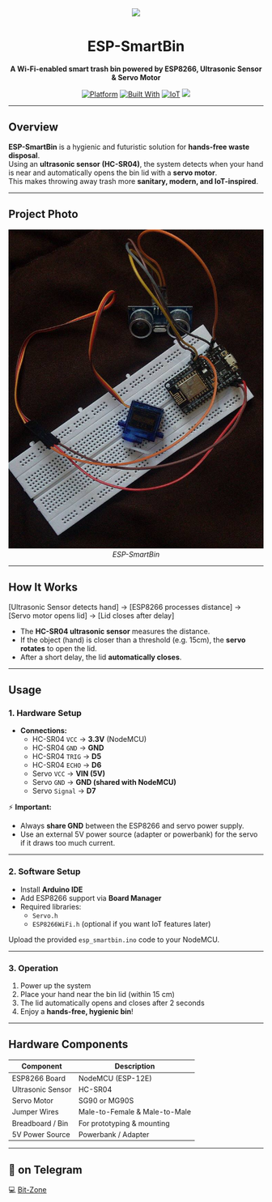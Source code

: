 <div align="center">

<img src="https://img.icons8.com/fluency/96/trash.png" width="80" />

# ESP-SmartBin  
**A Wi-Fi-enabled smart trash bin powered by ESP8266, Ultrasonic Sensor & Servo Motor**

[![Platform](https://img.shields.io/badge/platform-ESP8266-black.svg)](#hardware)
[![Built With](https://img.shields.io/badge/built%20with-C++-red.svg)](https://www.arduino.cc/)
[![IoT](https://img.shields.io/badge/IoT-Project-pink.svg)](#overview)
<img src="https://img.shields.io/github/stars/farnaztr/ESP-SmartBin?style=social" />

</div>

---

## Overview

**ESP-SmartBin** is a hygienic and futuristic solution for **hands-free waste disposal**.  
Using an **ultrasonic sensor (HC-SR04)**, the system detects when your hand is near and automatically opens the bin lid with a **servo motor**.  
This makes throwing away trash more **sanitary, modern, and IoT-inspired**. 

---

## Project Photo  

<p align="center">  
  <img src="photo.jpg" alt="ESP-SmartBin Demo" width="550">  
  <br>  
  <em>ESP-SmartBin</em>  
</p>


---

## How It Works

[Ultrasonic Sensor detects hand] → [ESP8266 processes distance] → [Servo motor opens lid] → [Lid closes after delay]

- The **HC-SR04 ultrasonic sensor** measures the distance.  
- If the object (hand) is closer than a threshold (e.g. 15cm), the **servo rotates** to open the lid.  
- After a short delay, the lid **automatically closes**.

---

## Usage

### 1. Hardware Setup  

- **Connections:**  
  - HC-SR04 `VCC` → **3.3V** (NodeMCU)  
  - HC-SR04 `GND` → **GND**  
  - HC-SR04 `TRIG` → **D5**  
  - HC-SR04 `ECHO` → **D6**  
  - Servo `VCC` → **VIN (5V)**  
  - Servo `GND` → **GND (shared with NodeMCU)**  
  - Servo `Signal` → **D7**  

⚡ **Important:**  
- Always **share GND** between the ESP8266 and servo power supply.  
- Use an external 5V power source (adapter or powerbank) for the servo if it draws too much current.  

---

### 2. Software Setup  

- Install **Arduino IDE**  
- Add ESP8266 support via **Board Manager**  
- Required libraries:  
  - `Servo.h`  
  - `ESP8266WiFi.h` (optional if you want IoT features later)  

Upload the provided `esp_smartbin.ino` code to your NodeMCU.  

---

### 3. Operation  

1. Power up the system  
2. Place your hand near the bin lid (within 15 cm)  
3. The lid automatically opens and closes after 2 seconds  
4. Enjoy a **hands-free, hygienic bin**!  

---

## Hardware Components  

| Component            | Description                |
|----------------------|----------------------------|
| ESP8266 Board        | NodeMCU (ESP-12E)          |
| Ultrasonic Sensor    | HC-SR04                    |
| Servo Motor          | SG90 or MG90S              |
| Jumper Wires         | Male-to-Female & Male-to-Male |
| Breadboard / Bin     | For prototyping & mounting |
| 5V Power Source      | Powerbank / Adapter        |

 ---

 
## 📱 on Telegram

 💻 [Bit-Zone](https://t.me/CodeMatrixx)
